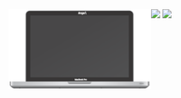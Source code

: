  <div align="left">
  <div style="width: 50%;float: left;"><img src="https://raw.githubusercontent.com/Angelk90/angelk90/master/macbookPro.svg" width="412px" heigth="288px" /></div>
  <div style="width: 50%;float: left;">
   <img align="top" src="https://github-readme-stats.vercel.app/api/top-langs/?username=angelk90&layout=compact&show_icons=true&title_color=ffffff&icon_color=34abeb&text_color=daf7dc&bg_color=002b36" />
   <img align="top" src="https://github-readme-stats.vercel.app/api?username=angelk90&show_icons=true&title_color=ffffff&icon_color=34abeb&text_color=daf7dc&bg_color=002b36&hide=prs,issues,contribs" />
   </div>
</div>
